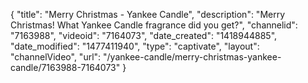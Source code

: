 {
    "title": "Merry Christmas - Yankee Candle",
    "description": "Merry Christmas! What Yankee Candle fragrance did you get?",
    "channelid": "7163988",
    "videoid": "7164073",
    "date_created": "1418944885",
    "date_modified": "1477411940",
    "type": "captivate",
    "layout": "channelVideo",
    "url": "\/yankee-candle\/merry-christmas-yankee-candle\/7163988-7164073"
}